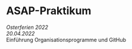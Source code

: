 # ASAP-Praktikum  
*Osterferien 2022*  
_20.04.2022_  
Einführung Organisationsprogramme und GitHub
